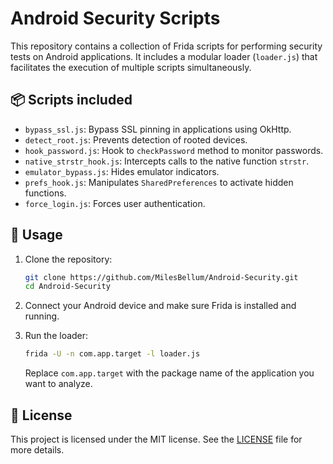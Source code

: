 # Android Security Scripts

This repository contains a collection of Frida scripts for performing security tests on Android applications. It includes a modular loader (`loader.js`) that facilitates the execution of multiple scripts simultaneously.

## 📦 Scripts included

- `bypass_ssl.js`: Bypass SSL pinning in applications using OkHttp.
- `detect_root.js`: Prevents detection of rooted devices.
- `hook_password.js`: Hook to `checkPassword` method to monitor passwords.
- `native_strstr_hook.js`: Intercepts calls to the native function `strstr`.
- `emulator_bypass.js`: Hides emulator indicators.
- `prefs_hook.js`: Manipulates `SharedPreferences` to activate hidden functions.
- `force_login.js`: Forces user authentication.

## 🚀 Usage

1. Clone the repository:

   ```bash
   git clone https://github.com/MilesBellum/Android-Security.git
   cd Android-Security
   ```

2. Connect your Android device and make sure Frida is installed and running.

3. Run the loader:

   ```bash
   frida -U -n com.app.target -l loader.js
   ```

   Replace `com.app.target` with the package name of the application you want to analyze.

## 📄 License 

This project is licensed under the MIT license. See the [LICENSE](LICENSE) file for more details.